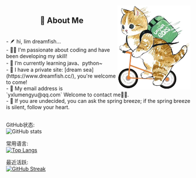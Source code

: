 <!-- 背景图 -->
<br />
<img align="right" alt="GIF" src="./image/bg.png" width="200"/>

<!-- 关于我 -->
<h2 height="199px" align="center">📌 About Me</h2>
<br />
- 🪶 hi, Iim dreamfish...<br />
- 👨‍💻 I'm passionate about coding and have been developing my skill!<br />
- 🌱 I’m currently learning java、python~<br />
- 🐋 I have a private site: [dream sea](https://www.dreamfish.cc/), you're welcome to come!<br />
- 📨 My email address is `yxlumengyu@qq.com` Welcome to contact me👏🏻.<br />
- 🔆 If you are undecided, you can ask the spring breeze; if the spring breeze is silent, follow your heart.<br />
<h2 height="199px" align="center"></h2>

GitHub状态:<br />
![GitHub stats](https://github-readme-stats.vercel.app/api?username=dreamfishyx&show_icons=true&theme=default&count_private=true)

常用语言:<br />
[![Top Langs](https://github-readme-stats.vercel.app/api/top-langs/?username=dreamfishyx&layout=compact&theme=default)](https://github.com/dreamfishyx/github-readme-stats)

最近活跃:<br />
[![GitHub Streak](https://streak-stats.demolab.com/?user=dreamfishyx&theme=tokyonight-duo)](https://git.io/streak-stats)
<!--
**dreamfishyx/dreamfishyx** is a ✨ _special_ ✨ repository because its `README.md` (this file) appears on your GitHub profile.
项目：
[![ReadMe Card](https://github-readme-stats.vercel.app/api/pin/?username=dreamfishyx&repo=github-readme-stats)](https://github.com/dreamfishyx/github-readme-stats)

Here are some ideas to get you started:

- 🔭 I’m currently working on ...
- 🌱 I’m currently learning ...
- 👯 I’m looking to collaborate on ...
- 🤔 I’m looking for help with ...
- 💬 Ask me about ...
- 📫 How to reach me: ...
- 😄 Pronouns: ...
- ⚡ Fun fact: ...
-->
